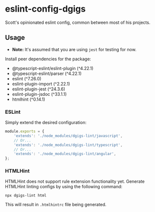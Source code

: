 # eslint-config-dgigs

Scott's opinionated eslint config, common between most of his projects.

## Usage

* **Note:** It's assumed that you are using `jest` for testing for now.

Install peer dependencies for the package:
* @typescript-eslint/eslint-plugin (^4.22.1)
* @typescript-eslint/parser (^4.22.1)
* eslint (^7.26.0)
* eslint-plugin-import (^2.22.1)
* eslint-plugin-jest (^24.3.6)
* eslint-plugin-jsdoc (^33.1.1)
* htmlhint (^0.14.1)

### ESLint

Simply extend the desired configuration:

```javascript
module.exports = {
    'extends': './node_modules/dgigs-lint/javascript',
    // Or...
    'extends': './node_modules/dgigs-lint/typescript',
    // Or...
    'extends': './node_modules/dgigs-lint/angular',
};
```



### HTMLHint

HTMLHint does not support rule extension functionality yet. Generate HTMLHint linting configs by using the following command:

```shell
npx dgigs-lint html
```

This will result in `.htmlhintrc` file being generated.
